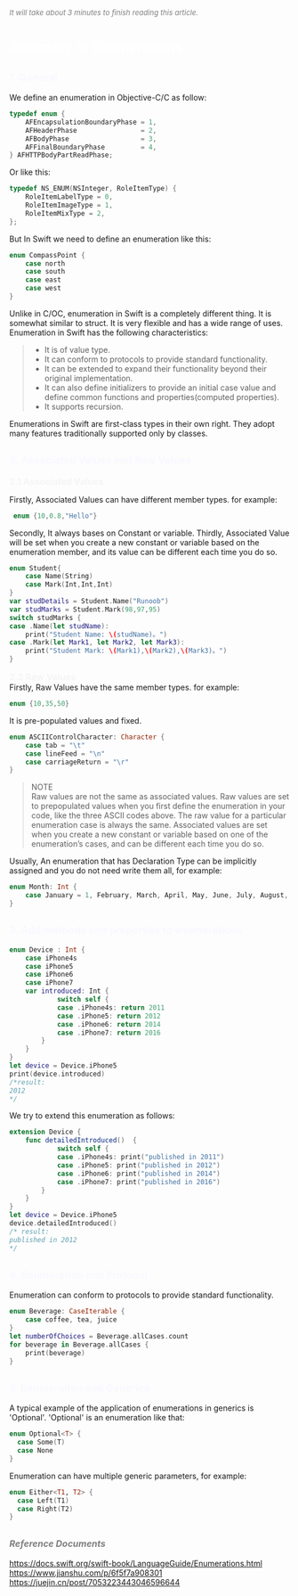 
<font color=gray size=2>*It will take about 3 minutes to finish reading this article.*</font>

# **<font size=5 color=#FFFFFF>Summary of Enumerations</font>**
 

## **<font size=4 color=#F8F8FF>1. General</font>**
 
We define an enumeration in Objective-C/C as follow:
```Objective-C
typedef enum {
    AFEncapsulationBoundaryPhase = 1,
    AFHeaderPhase                = 2,
    AFBodyPhase                  = 3,
    AFFinalBoundaryPhase         = 4,
} AFHTTPBodyPartReadPhase;
```
Or like this:
```Objective-C
typedef NS_ENUM(NSInteger, RoleItemType) {
    RoleItemLabelType = 0,  
    RoleItemImageType = 1,   
    RoleItemMixType = 2,     
};
```
But In Swift we need to define an enumeration like this:
```Swift 
enum CompassPoint {
    case north
    case south
    case east
    case west
}
```
Unlike in C/OC, enumeration in Swift is a completely different thing. It is somewhat similar to struct. It is very flexible and has a wide range of uses. Enumeration in Swift has the following characteristics:  
> * It is of value type.
> * It can conform to protocols to provide standard functionality.
> * It can be extended to expand their functionality beyond their original implementation.
> * It can also define initializers to provide an initial case value and define common functions and properties(computed properties).   
> * It supports recursion.

Enumerations in Swift are first-class types in their own right. They adopt many features traditionally supported only by classes.
 

## **<font size=4 color=#F8F8FF>2. Associated Values and Raw Values</font>**

<strong>**<font size=3 color=#F5F5F5>2.1 Associated Values</font>**  </strong>

Firstly, Associated Values can have different member types. for example:
```Swift
 enum {10,0.8,"Hello"}
```
Secondly, It always bases on Constant or variable. Thirdly, Associated Value will be set when you create a new constant or variable based on the enumeration member, and its value can be different each time you do so.
```Swift
enum Student{
    case Name(String)
    case Mark(Int,Int,Int)
}
var studDetails = Student.Name("Runoob")
var studMarks = Student.Mark(98,97,95)
switch studMarks {
case .Name(let studName):
    print("Student Name: \(studName)。")
case .Mark(let Mark1, let Mark2, let Mark3):
    print("Student Mark: \(Mark1),\(Mark2),\(Mark3)。")
}
```
<strong>**<font size=3 color=#F5F5F5>2.2 Raw Values</font>**  </strong>   
Firstly, Raw Values have the same member types. for example:
```Swift
enum {10,35,50}
```
It is pre-populated values and fixed.
```Swift 
enum ASCIIControlCharacter: Character {
    case tab = "\t"
    case lineFeed = "\n"
    case carriageReturn = "\r"
}
```
> NOTE  
> Raw values are not the same as associated values. Raw values are set to prepopulated values when you first define the enumeration in your code, like the three ASCII codes above. The raw value for a particular enumeration case is always the same. Associated values are set when you create a new constant or variable based on one of the enumeration’s cases, and can be different each time you do so.
>

Usually, An enumeration that has Declaration Type can be implicitly assigned and you do not need write them all, for example:
```Swift
enum Month: Int {
    case January = 1, February, March, April, May, June, July, August, September, October, November, December
}

```

## **<font size=4 color=#F8F8FF>3. Add methods and properties to enumerations</font>**
```Swift
enum Device : Int {
    case iPhone4s
    case iPhone5
    case iPhone6
    case iPhone7
    var introduced: Int {
            switch self {
            case .iPhone4s: return 2011
            case .iPhone5: return 2012
            case .iPhone6: return 2014
            case .iPhone7: return 2016
        }
    }
}
let device = Device.iPhone5
print(device.introduced)
/*result:
2012
*/
```
We try to extend this enumeration as follows:
```Swift
extension Device {
    func detailedIntroduced()  {
            switch self {
            case .iPhone4s: print("published in 2011")
            case .iPhone5: print("published in 2012")
            case .iPhone6: print("published in 2014")
            case .iPhone7: print("published in 2016")
        }
    }
}
let device = Device.iPhone5
device.detailedIntroduced()
/* result:
published in 2012
*/
```

## **<font size=4 color=#F8F8FF>4. Enumeration and Protocol</font>**
Enumeration can conform to protocols to provide standard functionality.

```Swift
enum Beverage: CaseIterable {
    case coffee, tea, juice
}
let numberOfChoices = Beverage.allCases.count
for beverage in Beverage.allCases {
    print(beverage)
}
```

## **<font size=4 color=#F8F8FF>5. Enumeration and Generics</font>**
A typical example of the application of enumerations in generics is 'Optional'. 'Optional' is an enumeration like that:
```Swift
enum Optional<T> {
  case Some(T)
  case None
}
```
Enumeration can have multiple generic parameters, for example:
```Swift
enum Either<T1, T2> {
  case Left(T1)
  case Right(T2)
}
```

## **<font color=gray size=3 >*Reference Documents*</font>**
<https://docs.swift.org/swift-book/LanguageGuide/Enumerations.html>
<https://www.jianshu.com/p/6f5f7a908301>   
<https://juejin.cn/post/7053223443046596644>





